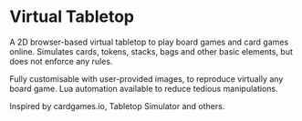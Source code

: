 # Virtual Tabletop

A 2D browser-based virtual tabletop to play board games and card games online. Simulates cards, tokens, stacks, bags and other basic elements, but does not enforce any rules.

Fully customisable with user-provided images, to reproduce virtually any board game. Lua automation available to reduce tedious manipulations.

Inspired by cardgames.io, Tabletop Simulator and others.

